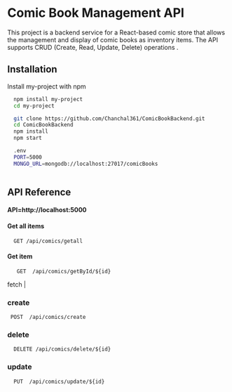 
# Comic Book Management API
This project is a backend service for a React-based comic store that allows the management and display of comic books as inventory items. The API supports CRUD (Create, Read, Update, Delete) operations .


## Installation

Install my-project with npm


```bash
  npm install my-project
  cd my-project
```
```bash
  git clone https://github.com/Chanchal361/ComicBookBackend.git
  cd ComicBookBackend
  npm install
  npm start

```
```bash
  .env
  PORT=5000
  MONGO_URL=mongodb://localhost:27017/comicBooks
 
```

## API Reference 
 #### API=http://localhost:5000

#### Get all items  

```http
  GET /api/comics/getall
```
#### Get item
```http
   GET  /api/comics/getById/${id}
```
fetch |

### create 
```http
 POST  /api/comics/create
```
### delete
```http
  DELETE /api/comics/delete/${id}
```
### update 
```http
  PUT  /api/comics/update/${id}
```


